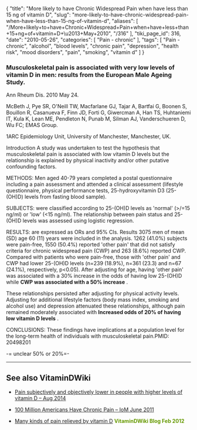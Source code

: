 {
    "title": "More likely to have Chronic Widespread Pain when have less than 15 ng of vitamin D",
    "slug": "more-likely-to-have-chronic-widespread-pain-when-have-less-than-15-ng-of-vitamin-d",
    "aliases": [
        "/More+likely+to+have+Chronic+Widespread+Pain+when+have+less+than+15+ng+of+vitamin+D+\u2013+May+2010",
        "/316"
    ],
    "tiki_page_id": 316,
    "date": "2010-05-26",
    "categories": [
        "Pain - chronic"
    ],
    "tags": [
        "Pain - chronic",
        "alcohol",
        "blood levels",
        "chronic pain",
        "depression",
        "health risk",
        "mood disorders",
        "pain",
        "smoking",
        "vitamin d"
    ]
}


### Musculoskeletal pain is associated with very low levels of vitamin D in men: results from the European Male Ageing Study.

Ann Rheum Dis. 2010 May 24. 

McBeth J, Pye SR, O'Neill TW, Macfarlane GJ, Tajar A, Bartfai G, Boonen S, Bouillon R, Casanueva F, Finn JD, Forti G, Giwercman A, Han TS, Huhtaniemi IT, Kula K, Lean ME, Pendleton N, Punab M, Silman AJ, Vanderschueren D, Wu FC; EMAS Group.

1ARC Epidemiology Unit, University of Manchester, Manchester, UK.

Introduction A study was undertaken to test the hypothesis that musculoskeletal pain is associated with low vitamin D levels but the relationship is explained by physical inactivity and/or other putative confounding factors. 

METHODS:  Men aged 40-79 years completed a postal questionnaire including a pain assessment and attended a clinical assessment (lifestyle questionnaire, physical performance tests, 25-hydroxyvitamin D3 (25-(OH)D) levels from fasting blood sample). 

SUBJECTS: were classified according to 25-(OH)D levels as 'normal' (>/=15 ng/ml) or 'low' (<15 ng/ml). The relationship between pain status and 25-(OH)D levels was assessed using logistic regression. 

RESULTS: are expressed as ORs and 95% CIs. Results 3075 men of mean (SD) age 60 (11) years were included in the analysis. 1262 (41.0%) subjects were pain-free, 1550 (50.4%) reported 'other pain' that did not satisfy criteria for chronic widespread pain (CWP) and 263 (8.6%) reported CWP. Compared with patients who were pain-free, those with 'other pain' and CWP had lower 25-(OH)D levels (n=239 (18.9%), n=361 (23.3) and n=67 (24.1%), respectively, p<0.05). After adjusting for age, having 'other pain' was associated with a 30% increase in the odds of having low 25-(OH)D while  **CWP was associated with a 50% increase** . 

These relationships persisted after adjusting for physical activity levels. Adjusting for additional lifestyle factors (body mass index, smoking and alcohol use) and depression attenuated these relationships, although pain remained moderately associated with  **Increased odds of 20% of having low vitamin D levels** . 

CONCLUSIONS:  These findings have implications at a population level for the long-term health of individuals with musculoskeletal pain.PMID: 20498201 

-= unclear 50% or 20%=-

---

## See also VitaminDWiki

* [Pain subjectively and objectively lower in people with higher levels of vitamin D – Aug 2014](/posts/pain-subjectively-and-objectively-lower-in-people-with-higher-levels-of-vitamin-d)

* [100 Million Americans Have Chronic Pain – IoM June 2011](/posts/100-million-americans-have-chronic-pain-iom)

* [Many kinds of pain relieved by vitamin D](https://www.VitaminDWiki.com/tiki-view_blog_post.php?postId=68)  **<span style="color:#690;">VitaminDWiki Blog Feb 2012</span>**